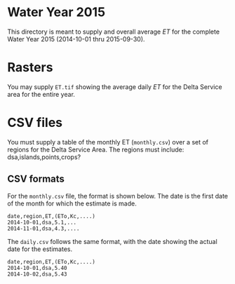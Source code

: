 # Water Year 2015

This directory is meant to supply and overall average _ET_ for the complete Water Year 2015 (2014-10-01 thru 2015-09-30).  

# Rasters

You may supply ```ET.tif``` showing the average daily _ET_ for the Delta Service area for the entire year.  

# CSV files

You must supply a table of the monthly ET (```monthly.csv```) over a set of regions for the Delta Service Area.  The regions must include: dsa,islands,points,crops?


## CSV formats

For the ```monthly.csv``` file, the format is shown below.  The date is the first date of the month for which the estimate is made.  

```
date,region,ET,(ETo,Kc,....)
2014-10-01,dsa,5.1,...
2014-11-01,dsa,4.3,....
```


The ```daily.csv``` follows the same format, with the date showing the actual date for the estimates.

```
date,region,ET,(ETo,Kc,....)
2014-10-01,dsa,5.40
2014-10-02,dsa,5.43
```
